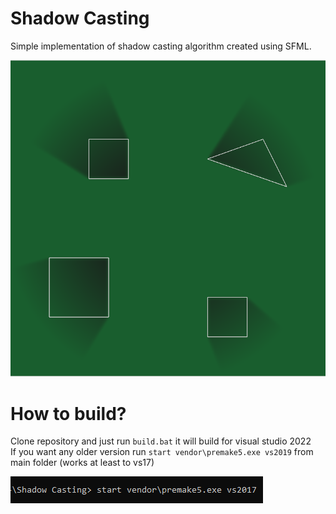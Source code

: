 # Shadow Casting

Simple implementation of shadow casting algorithm created using SFML.

![Shadows](https://github.com/xSnapi/Shadow-Casting/blob/master/Images/shadows.png?raw=true)

# How to build?

Clone repository and just run `build.bat` it will build for visual studio 2022 <br/>
If you want any older version run `start vendor\premake5.exe vs2019` from main folder (works at least to vs17)

![Console](https://github.com/xSnapi/Shadow-Casting/blob/master/Images/console.png?raw=true)